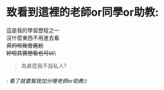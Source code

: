 # 致看到這裡的老師or同學or助教:
這是我的學習歷程之一\
沒什麼東西不用進去看\
~~真的啦我會尷尬~~\
~~好啦其實想看也可以~~\
>為甚麼我不設私人?
  ######   : 看了就要幫我加分喔老師or助教:)
